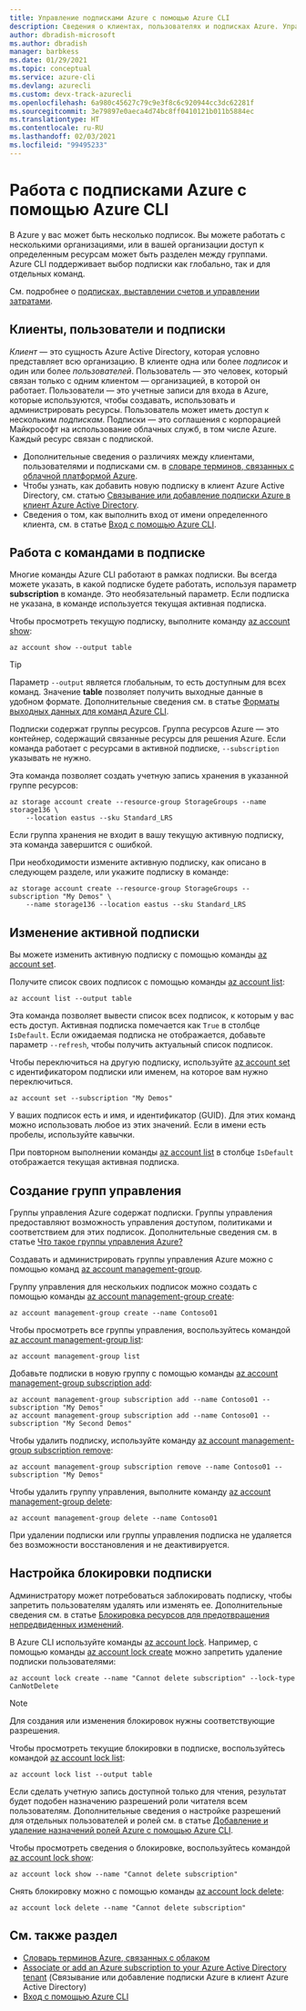 ```yaml
---
title: Управление подписками Azure с помощью Azure CLI
description: Сведения о клиентах, пользователях и подписках Azure. Управляйте подписками, блокируйте их и создавайте группы управления с помощью Azure CLI.
author: dbradish-microsoft
ms.author: dbradish
manager: barbkess
ms.date: 01/29/2021
ms.topic: conceptual
ms.service: azure-cli
ms.devlang: azurecli
ms.custom: devx-track-azurecli
ms.openlocfilehash: 6a980c45627c79c9e3f8c6c920944cc3dc62281f
ms.sourcegitcommit: 3e79897e0aeca4d74bc8ff0410121b011b5884ec
ms.translationtype: HT
ms.contentlocale: ru-RU
ms.lasthandoff: 02/03/2021
ms.locfileid: "99495233"
---
```

# <a name="use-azure-subscriptions-with-azure-cli"></a>Работа с подписками Azure с помощью Azure CLI

В Azure у вас может быть несколько подписок. Вы можете работать с несколькими организациями, или в вашей организации доступ к определенным ресурсам может быть разделен между группами. Azure CLI поддерживает выбор подписки как глобально, так и для отдельных команд.

См. подробнее о [подписках, выставлении счетов и управлении затратами](/azure/billing/).

## <a name="tenants-users-and-subscriptions"></a>Клиенты, пользователи и подписки

_Клиент_ — это сущность Azure Active Directory, которая условно представляет всю организацию. В клиенте одна или более _подписок_ и один или более _пользователей_. Пользователь — это человек, который связан только с одним клиентом — организацией, в которой он работает. Пользователи — это учетные записи для входа в Azure, которые используются, чтобы создавать, использовать и администрировать ресурсы. Пользователь может иметь доступ к нескольким _подпискам_. Подписки — это соглашения с корпорацией Майкрософт на использование облачных служб, в том числе Azure. Каждый ресурс связан с подпиской.

* Дополнительные сведения о различиях между клиентами, пользователями и подписками см. в [словаре терминов, связанных с облачной платформой Azure](/azure/azure-glossary-cloud-terminology).
* Чтобы узнать, как добавить новую подписку в клиент Azure Active Directory, см. статью [Связывание или добавление подписки Azure в клиент Azure Active Directory](/azure/active-directory/active-directory-how-subscriptions-associated-directory).
* Сведения о том, как выполнить вход от имени определенного клиента, см. в статье [Вход с помощью Azure CLI](./authenticate-azure-cli.md).

## <a name="commands-in-a-subscription"></a>Работа с командами в подписке

Многие команды Azure CLI работают в рамках подписки. Вы всегда можете указать, в какой подписке будете работать, используя параметр **subscription** в команде. Это необязательный параметр. Если подписка не указана, в команде используется текущая активная подписка.

Чтобы просмотреть текущую подписку, выполните команду [az account show](/cli/azure/account#az_account_show):

```azurecli
az account show --output table
```

> [!TIP]
> Параметр `--output` является глобальным, то есть доступным для всех команд. Значение **table** позволяет получить выходные данные в удобном формате. Дополнительные сведения см. в статье [Форматы выходных данных для команд Azure CLI](/cli/azure/format-output-azure-cli).

Подписки содержат группы ресурсов. Группа ресурсов Azure — это контейнер, содержащий связанные ресурсы для решения Azure. Если команда работает с ресурсами в активной подписке, `--subscription` указывать не нужно.

Эта команда позволяет создать учетную запись хранения в указанной группе ресурсов:

```azurecli
az storage account create --resource-group StorageGroups --name storage136 \
    --location eastus --sku Standard_LRS
```

Если группа хранения не входит в вашу текущую активную подписку, эта команда завершится с ошибкой.

При необходимости измените активную подписку, как описано в следующем разделе, или укажите подписку в команде:

```azurecli
az storage account create --resource-group StorageGroups --subscription "My Demos" \
    --name storage136 --location eastus --sku Standard_LRS
```

## <a name="change-the-active-subscription"></a>Изменение активной подписки

Вы можете изменить активную подписку с помощью команды [az account set](/cli/azure/account#az-account-set).

Получите список своих подписок с помощью команды [az account list](/cli/azure/account#az-account-list):

```azurecli
az account list --output table
```

Эта команда позволяет вывести список всех подписок, к которым у вас есть доступ. Активная подписка помечается как `True` в столбце `IsDefault`. Если ожидаемая подписка не отображается, добавьте параметр `--refresh`, чтобы получить актуальный список подписок.

Чтобы переключиться на другую подписку, используйте [az account set](/cli/azure/account#az-account-set) с идентификатором подписки или именем, на которое вам нужно переключиться.

```azurecli
az account set --subscription "My Demos"
```

У ваших подписок есть и имя, и идентификатор (GUID). Для этих команд можно использовать любое из этих значений. Если в имени есть пробелы, используйте кавычки.

При повторном выполнении команды [az account list](/cli/azure/account#az-account-list) в столбце `IsDefault` отображается текущая активная подписка.

## <a name="create-management-groups"></a>Создание групп управления

Группы управления Azure содержат подписки. Группы управления предоставляют возможность управления доступом, политиками и соответствием для этих подписок. Дополнительные сведения см. в статье [Что такое группы управления Azure?](/azure/governance/management-groups/overview)

Создавать и администрировать группы управления Azure можно с помощью команд [az account management-group](/cli/azure/account/management-group).

Группу управления для нескольких подписок можно создать с помощью команды [az account management-group create](/cli/azure/account/management-group#az_account_management_group_create):

```azurecli
az account management-group create --name Contoso01
```

Чтобы просмотреть все группы управления, воспользуйтесь командой [az account management-group list](/cli/azure/account/management-group#az_account_management_group_list):

```azurecli
az account management-group list
```

Добавьте подписки в новую группу с помощью команды [az account management-group subscription add](/cli/azure/account/management-group/subscription#az_account_management_group_subscription_add):

```azurecli
az account management-group subscription add --name Contoso01 --subscription "My Demos"
az account management-group subscription add --name Contoso01 --subscription "My Second Demos"
```

Чтобы удалить подписку, используйте команду [az account management-group subscription remove](/cli/azure/account/management-group/subscription#az_account_management_group_subscription_remove):

```azurecli
az account management-group subscription remove --name Contoso01 --subscription "My Demos"
```

Чтобы удалить группу управления, выполните команду [az account management-group delete](/cli/azure/account/management-group#az_account_management_group_delete):

```azurecli
az account management-group delete --name Contoso01
```

При удалении подписки или группы управления подписка не удаляется без возможности восстановления и не деактивируется.

## <a name="set-a-subscription-lock"></a>Настройка блокировки подписки

Администратору может потребоваться заблокировать подписку, чтобы запретить пользователям удалять или изменять ее. Дополнительные сведения см. в статье [Блокировка ресурсов для предотвращения непредвиденных изменений](/azure/azure-resource-manager/management/lock-resources).

В Azure CLI используйте команды [az account lock](/cli/azure/account/lock). Например, с помощью команды [az account lock create](/cli/azure/account/lock#az_account_lock_create) можно запретить удаление подписки пользователями:

```azurecli
az account lock create --name "Cannot delete subscription" --lock-type CanNotDelete
```

> [!NOTE]
> Для создания или изменения блокировок нужны соответствующие разрешения.

Чтобы просмотреть текущие блокировки в подписке, воспользуйтесь командой [az account lock list](/cli/azure/account/lock#az_account_lock_list):

```azurecli
az account lock list --output table
```

Если сделать учетную запись доступной только для чтения, результат будет подобен назначению разрешений роли читателя всем пользователям. Дополнительные сведения о настройке разрешений для отдельных пользователей и ролей см. в статье [Добавление и удаление назначений ролей Azure с помощью Azure CLI](/azure/role-based-access-control/role-assignments-cli).

Чтобы просмотреть сведения о блокировке, воспользуйтесь командой [az account lock show](/cli/azure/account/lock#az_account_lock_show):

```azurecli
az account lock show --name "Cannot delete subscription"
```

Снять блокировку можно с помощью команды [az account lock delete](/cli/azure/account/lock#az_account_lock_delete):

```azurecli
az account lock delete --name "Cannot delete subscription"
```

## <a name="see-also"></a>См. также раздел

* [Словарь терминов Azure, связанных с облаком](/azure/azure-glossary-cloud-terminology)
* [Associate or add an Azure subscription to your Azure Active Directory tenant](/azure/active-directory/active-directory-how-subscriptions-associated-directory) (Связывание или добавление подписки Azure в клиент Azure Active Directory)
* [Вход с помощью Azure CLI](./authenticate-azure-cli.md)

